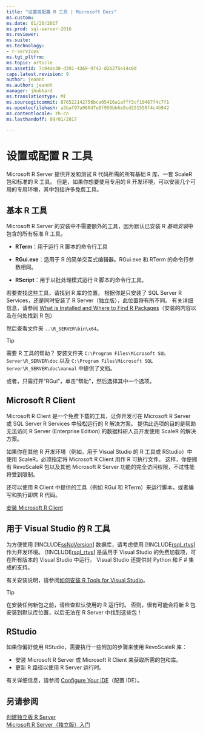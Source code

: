 ```yaml
---
title: "设置或配置 R 工具 | Microsoft Docs"
ms.custom: 
ms.date: 01/20/2017
ms.prod: sql-server-2016
ms.reviewer: 
ms.suite: 
ms.technology:
- r-services
ms.tgt_pltfrm: 
ms.topic: article
ms.assetid: 7c04ae30-d391-4369-9742-d2b275e14c0d
caps.latest.revision: 9
author: jeannt
ms.author: jeannt
manager: jhubbard
ms.translationtype: MT
ms.sourcegitcommit: 876522142756bca05416a1afff3cf10467f4c7f1
ms.openlocfilehash: a3baf97a960d7e8f950bb6e9cd251550f4c4b942
ms.contentlocale: zh-cn
ms.lasthandoff: 09/01/2017

---
```

# <a name="setup-or-configure-r-tools"></a>设置或配置 R 工具
  Microsoft R Server 提供开发和测试 R 代码所需的所有基础 R 库、一套 ScaleR 包和标准的 R 工具。 但是，如果你想要使用专用的 R 开发环境，可以安装几个可用的专用环境，其中包括许多免费工具。  
  
## <a name="basic-r-tools"></a>基本 R 工具  
 Microsoft R Server 的安装中不需要额外的工具，因为默认已安装 R *基础安装*中包含的所有标准 R 工具。

-   **RTerm**：用于运行 R 脚本的命令行工具 
  
-   **RGui.exe**：适用于 R 的简单交互式编辑器。RGui.exe 和 RTerm 的命令行参数相同。 
  
-   **RScript**：用于以批处理模式运行 R 脚本的命令行工具。  

若要查找这些工具，请找到 R 库的位置。 根据你是只安装了 SQL Server R Services，还是同时安装了 R Server（独立版），此位置将有所不同。 有关详细信息，请参阅 [What is Installed and Where to Find R Packages](https://msdn.microsoft.com/library/mt695941(sql.130).aspx#Anchor_1)（安装的内容以及在何处找到 R 包）

然后查看文件夹 `..\R_SERVER\bin\x64`。  

> [!TIP]  
>  需要 R 工具的帮助？ 安装文件夹 `C:\Program Files\Microsoft SQL Server\R_SERVER\doc` 以及 `C:\Program Files\Microsoft SQL Server\R_SERVER\doc\manual` 中提供了文档。  
>   
>  或者，只需打开“RGui”，单击“帮助”，然后选择其中一个选项。  

## <a name="microsoft-r-client"></a>Microsoft R Client

Microsoft R Client 是一个免费下载的工具，让你开发可在 Microsoft R Server 或 SQL Server R Services 中轻松运行的 R 解决方案。 提供此选项的目的是帮助无法访问 R Server (Enterprise Edition) 的数据科研人员开发使用 ScaleR 的解决方案。 

如果你在其他 R 开发环境（例如，用于 Visual Studio 的 R 工具或 RStudio）中使用 ScaleR，必须指定将 Microsoft R Client 用作 R 可执行文件。 这样，你便拥有 RevoScaleR 包以及其他 Microsoft R Server 功能的完全访问权限，不过性能将受到限制。

还可以使用 R Client 中提供的工具（例如 RGui 和 RTerm）来运行脚本，或者编写和执行即席 R 代码。

[安装 Microsoft R Client](https://msdn.microsoft.com/microsoft-r/r-client-install)
  
##  <a name="bkmk_RTools"></a> 用于 Visual Studio 的 R 工具  

 为方便使用 [!INCLUDE[ssNoVersion](../../includes/ssnoversion-md.md)] 数据库，请考虑使用 [!INCLUDE[rsql_rtvs](../../includes/rsql-rtvs-md.md)] 作为开发环境。 [!INCLUDE[rsql_rtvs](../../includes/rsql-rtvs-md.md)] 是适用于 Visual Studio 的免费加载项，可在所有版本的 Visual Studio 中运行。 Visual Studio 还提供对 Python 和 F # 集成的支持。  

 有关安装说明，请参阅[如何安装 R Tools for Visual Studio](https://docs.microsoft.com/visualstudio/rtvs/installation)。

> [!TIP]
> 在安装任何新包之前，请检查默认使用的 R 运行时。 否则，很有可能会将新 R 包安装到默认库位置，以后无法在 R Server 中找到这些包！


## <a name="rstudio"></a>RStudio

如果你偏好使用 RStudio，需要执行一些附加的步骤来使用 RevoScaleR 库：
- 安装 Microsoft R Server 或 Microsoft R Client 来获取所需的包和库。
- 更新 R 路径以使用 R Server 运行时。

有关详细信息，请参阅 [Configure Your IDE](https://msdn.microsoft.com/microsoft-r/r-client-get-started#step-2-configure-your-ide)（配置 IDE）。


## <a name="see-also"></a>另请参阅  
 [创建独立版 R Server](../../advanced-analytics/r-services/create-a-standalone-r-server.md)   
 [Microsoft R Server（独立版）入门](../../advanced-analytics/r-services/getting-started-with-microsoft-r-server-standalone.md)  
  
  

